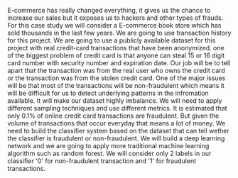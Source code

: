 E-commerce has really changed everything, it gives us the chance to increase our sales but it exposes us to hackers and other types of frauds.
For this case study we will consider a E-commerce book store which has sold thousands in the last few years.
We are going to use transaction history for this project.
We are going to use a publicly available dataset for this project with real credit-card transactions that have been anonymized.
one of the biggest problem of credit card is that anyone can steal 15 or 16 digit card number with security number and expiration date.
Our job will be to tell apart that the transaction was from the real user who owns the credit card or the transaction was from the stolen credit card.
One of the major issues will be that most of the transactions will be non-fraudulent which means it will be difficult for us to detect underlying patterns in the infromation available.
It will make our dataset highly imbalance.
We will need to apply different sampling techniques and use different metrics.
It is estimated that only 0.1% of online credit card transactions are fraudulent.
But given the volume of transactions that occur everyday that means a lot of money.
We need to build the classifier system based on the dataset that can tell wether the classifier is fraudulent or non-fraudulent.
We will build a deep learning network and we are going to apply more traditional machine learning algorithm such as random forest.
We will consider only 2 labels in our classifier '0' for non-fraudulent transaction and '1' for fraudulent transactions.
